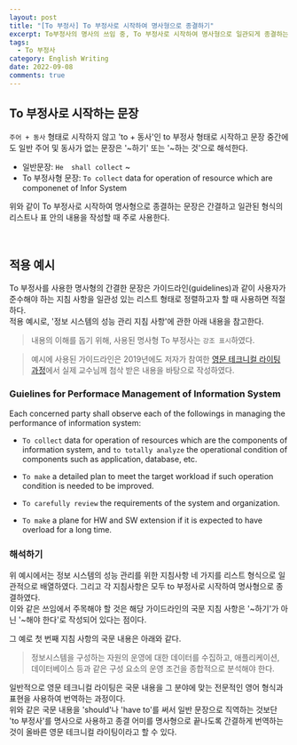 ```yaml
---
layout: post
title: "[To 부정사] To 부정사로 시작하여 명사형으로 종결하기"
excerpt: To부정사의 명사의 쓰임 중, To 부정사로 시작하여 명사형으로 일관되게 종결하는 문장에 대하여 설명한다.
tags:
  - To 부정사
category: English Writing
date: 2022-09-08
comments: true
---
```


## To 부정사로 시작하는 문장
`주어 + 동사` 형태로 시작하지 않고 'to + 동사'인 to 부정사 형태로 시작하고 문장 중간에도 일반 주어 및 동사가 없는 문장은 '~하기' 또는 '~하는 것'으로 해석한다.<br>
  - 일반문장: ``He  shall collect``  ~  <br>
  - To 부정사형 문장: ``To collect`` data for operation of resource which are componenet of Infor System
  
위와 같이 To 부정사로 시작하여 명사형으로 종결하는 문장은 간결하고 일관된 형식의 리스트나 표 안의 내용을 작성할 때 주로 사용한다. 

<br>

## 적용 예시 
To 부정사를 사용한 명사형의 간결한 문장은 가이드라인(guidelines)과 같이 사용자가 준수해야 하는 지침 사항을 일관성 있는 리스트 형태로 정렬하고자 할 때 사용하면 적절하다. <br>
적용 예시로, '정보 시스템의 성능 관리 지침 사항'에 관한 아래 내용을 참고한다. <br>

> 내용의 이해를 돕기 위해, 사용된 명사형 To 부정사는 `강조 표시`하였다.

> 예시에 사용된 가이드라인은 2019년에도 저자가 참여한 [영문 테크니컬 라이팅 과정](https://www.youtube.com/watch?v=TKdDoBPOIPE)에서 실제 교수님께 첨삭 받은 내용을 바탕으로 작성하였다. 

### Guielines for Performace Management of Information System 
Each concerned party shall observe each of the followings in managing the performance of information system:

  - `To collect` data for operation of resources which are the components of information system, and `to totally analyze` the operational condition of components such as application, database, etc.

  - `To make` a detailed plan to meet the target workload if such operation condition is needed to be improved.
  
  - `To carefully review` the requirements of the system and organization.

  - `To make` a plane for HW and SW extension if it is expected to have overload for a long time.

### 해석하기
위 예시에서는 정보 시스템의 성능 관리를 위한 지침사항 네 가지를 리스트 형식으로 일관적으로 배열하였다. 그리고 각 지침사항은 모두 to 부정사로 시작하여 명사형으로 종결하였다. <br>
이와 같은 쓰임에서 주목해야 할 것은 해당 가이드라인의 국문 지침 사항은 '~하기'가 아닌 '~해야 한다'로 작성되어 있다는 점이다. <br>

그 예로 첫 번째 지침 사항의 국문 내용은 아래와 같다.

  > 정보시스템을 구성하는 자원의 운영에 대한 데이터를 수집하고, 애플리케이션, 데이터베이스 등과 같은 구성 요소의 운영 조건을 종합적으로 분석해야 한다.
  
일반적으로 영문 테크니컬 라이팅은 국문 내용을 그 분야에 맞는 전문적인 영어 형식과 표현을 사용하여 번역하는 과정이다. <br>
위와 같은 국문 내용을 'should'나 'have to'를 써서 일반 문장으로 직역하는 것보단 'to 부정사'를 명사으로 사용하고 종결 어미를 명사형으로 끝나도록 간결하게 번역하는 것이 올바른 영문 테크니컬 라이팅이라고 할 수 있다.









